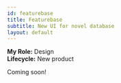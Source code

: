 ```yaml
---
id: featurebase
title: Featurebase
subtitle: New UI for novel database
layout: default
---
```

**My Role:** Design  
**Lifecycle:** New product

Coming soon!
